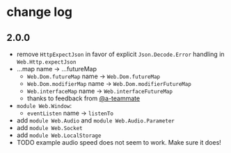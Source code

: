 # change log

## 2.0.0

  - remove `HttpExpectJson` in favor of explicit `Json.Decode.Error` handling in `Web.Http.expectJson`
  - ...map name → ...futureMap
      - `Web.Dom.futureMap` name → `Web.Dom.futureMap`
      - `Web.Dom.modifierMap` name → `Web.Dom.modifierFutureMap`
      - `Web.interfaceMap` name → `Web.interfaceFutureMap`
      - thanks to feedback from [@a-teammate](https://github.com/a-teammate)
  - `module Web.Window`:
      - `eventListen` name → `listenTo`
  - add `module Web.Audio` and `module Web.Audio.Parameter`
  - add `module Web.Socket`
  - add `module Web.LocalStorage`
  - TODO example audio speed does not seem to work. Make sure it does!
